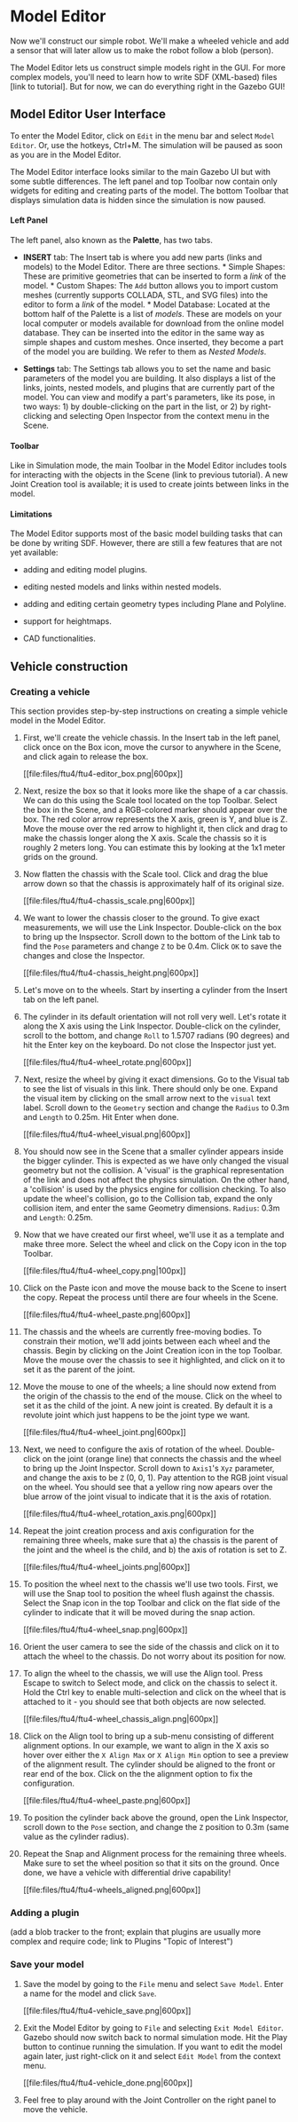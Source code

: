 # Model Editor

Now we'll construct our simple robot. We'll make a wheeled vehicle and add a sensor that will later allow us to make the robot follow a blob (person).

The Model Editor lets us construct simple models right in the GUI. For more complex models, you'll need to learn how to write SDF (XML-based) files [link to tutorial].
But for now, we can do everything right in the Gazebo GUI!


## Model Editor User Interface

To enter the Model Editor, click on `Edit` in the menu bar and select `Model Editor`. Or, use the hotkeys, Ctrl+M. The simulation will be paused as soon as you are in the Model Editor.

The Model Editor interface looks similar to the main Gazebo UI but with some subtle differences. The left panel and top Toolbar now contain only widgets for editing and creating parts of the model. The bottom Toolbar that displays simulation data is hidden since the simulation is now paused.

#### Left Panel

The left panel, also known as the **Palette**, has two tabs.

* **INSERT** tab: The Insert tab is where you add new parts (links and models)
  to the Model Editor. There are three sections.
      * Simple Shapes: These are primitive geometries that can be
      inserted to form a *link* of the model.
      * Custom Shapes: The `Add` button allows you to import custom meshes
      (currently supports COLLADA, STL, and SVG files) into the editor to form
      a *link* of the model.
      * Model Database: Located at the bottom half of the Palette is a
      list of *models*. These are models on your local computer or models
      available for download from the online model database.
      They can be inserted into the editor in the same way as simple shapes
      and custom meshes. Once inserted, they become a part of the model you are
      building. We refer to them as *Nested Models*.


* **Settings** tab: The Settings tab allows you to set the name and basic parameters of the model you
are building. It also displays a list of the links, joints, nested models, and plugins that are currently
part of the model. You can view and modify a part's parameters, like its pose, in two ways: 1) by double-clicking on the part in the list, or 2) by
right-clicking and selecting Open Inspector from the context menu in the Scene.

#### Toolbar

Like in Simulation mode, the main Toolbar in the Model Editor includes tools for interacting with the objects in the Scene (link to previous tutorial).
A new Joint Creation tool is available; it is used to create joints between links in the model.

#### Limitations

The Model Editor supports most of the basic model building tasks that can be done by writing SDF. However, there are still a few features that are not
yet available:

* adding and editing model plugins.

* editing nested models and links within nested models.

* adding and editing certain geometry types including Plane and Polyline.

* support for heightmaps.

* CAD functionalities.

## Vehicle construction

### Creating a vehicle

This section provides step-by-step instructions on creating a simple vehicle model in the Model Editor.

1. First,  we'll create the vehicle chassis. In the Insert tab in the left panel, click once on the Box icon, move the cursor to anywhere in the Scene,
   and click again to release the box.

    [[file:files/ftu4/ftu4-editor_box.png|600px]]

1. Next, resize the box so that it looks more like the shape of a car chassis. We can do this using the Scale tool located on the top Toolbar.
   Select the box in the Scene, and a RGB-colored marker should appear over the box. The red color arrow represents the X axis, green is Y, and blue is Z.
   Move the mouse over the red arrow to highlight it, then click and drag to make the chassis longer along the X axis. Scale the chassis so it is roughly 2
   meters long. You can estimate this by looking at the 1x1 meter grids on the ground.

1. Now flatten the chassis with the Scale tool. Click and drag the blue arrow down so that the chassis is approximately half of its original size.

    [[file:files/ftu4/ftu4-chassis_scale.png|600px]]

1. We want to lower the chassis closer to the ground. To give exact measurements, we will use the Link Inspector. Double-click on the box to bring up the
   Inspsector. Scroll down to the bottom of the Link tab to find the `Pose` parameters and change `Z` to be 0.4m. Click `OK` to save the changes and close
   the Inspector.

    [[file:files/ftu4/ftu4-chassis_height.png|600px]]

1. Let's move on to the wheels. Start by inserting a cylinder from the Insert tab on the left panel.

1. The cylinder in its default orientation will not roll very well. Let's rotate it along the X axis using the Link Inspector. Double-click on the cylinder,
   scroll to the bottom, and change `Roll` to 1.5707 radians (90 degrees) and hit the Enter key on the keyboard. Do not close the Inspector just yet.

    [[file:files/ftu4/ftu4-wheel_rotate.png|600px]]

1. Next, resize the wheel by giving it exact dimensions. Go to the Visual tab to see the list of visuals in this link. There should only be one. Expand the
   visual item by clicking on the small arrow next to the `visual` text label. Scroll down to the `Geometry` section and change the
   `Radius` to 0.3m and `Length` to 0.25m. Hit Enter when done.

    [[file:files/ftu4/ftu4-wheel_visual.png|600px]]

1. You should now see in the Scene that a smaller cylinder appears inside the bigger cylinder. This is expected as we have only changed the visual geometry
   but not the collision. A 'visual' is the graphical representation of the link and does not affect the physics simulation. On the other hand, a 'collision' is used by the physics engine for collision checking. To also update the wheel's collision, go to the Collision tab, expand the only collision item, and enter the same Geometry dimensions. `Radius`: 0.3m and `Length`:
   0.25m.

1. Now that we have created our first wheel, we'll use it as a template and make three more. Select the wheel and click on the Copy icon in the top Toolbar.

    [[file:files/ftu4/ftu4-wheel_copy.png|100px]]

1. Click on the Paste icon and move the mouse back to the Scene to insert the copy. Repeat the process until there are four wheels in the Scene.

    [[file:files/ftu4/ftu4-wheel_paste.png|600px]]

1. The chassis and the wheels are currently free-moving bodies. To constrain their motion, we'll add joints between each wheel and the chassis. Begin by
   clicking on the Joint Creation icon in the top Toolbar. Move the mouse over the chassis to see it highlighted, and click on it to set it as the parent
   of the joint.

1. Move the mouse to one of the wheels; a line should now extend from the origin of the chassis to the end of the mouse. Click on the wheel to set it as
   the child of the joint. A new joint is created. By default it is a revolute joint which just happens to be the joint type we want.

    [[file:files/ftu4/ftu4-wheel_joint.png|600px]]

1. Next, we need to configure the axis of rotation of the wheel. Double-click on the joint (orange line) that connects the chassis and the
   wheel to bring up the Joint Inspector. Scroll down to `Axis1`'s `Xyz` parameter, and change the axis to be `Z` (0, 0, 1). Pay attention to the RGB
   joint visual on the wheel. You should see that a yellow ring now apears over the blue arrow of the joint visual to indicate that it is the axis of
   rotation.

    [[file:files/ftu4/ftu4-wheel_rotation_axis.png|600px]]

1. Repeat the joint creation process and axis configuration for the remaining three wheels, make sure that a) the chassis is the parent of the joint and the
   wheel is the child, and b) the axis of rotation is set to Z.

    [[file:files/ftu4/ftu4-wheel_joints.png|600px]]

1. To position the wheel next to the chassis we'll use two tools. First, we will use the Snap tool to position the wheel flush against the chassis.
   Select the Snap icon in the top Toolbar and click on the flat side of the cylinder to indicate that it will be moved during the snap action.

    [[file:files/ftu4/ftu4-wheel_snap.png|600px]]

1. Orient the user camera to see the side of the chassis and click on it to attach the wheel to the chassis. Do not worry about its position for now.

1. To align the wheel to the chassis, we will use the Align tool. Press Escape to switch to Select mode, and click
   on the chassis to select it. Hold the Ctrl key to enable multi-selection and click on the wheel that is attached to it - you should see that both objects
   are now selected.

    [[file:files/ftu4/ftu4-wheel_chassis_align.png|600px]]

1. Click on the Align tool to bring up a sub-menu consisting of different alignment options. In our example, we want to align in the X axis so hover over
   either the `X Align Max` or `X Align Min` option to see a preview of the alignment result. The cylinder should be aligned to the front or rear end of
   the box. Click on the the alignment option to fix the configuration.

    [[file:files/ftu4/ftu4-wheel_paste.png|600px]]

1. To position the cylinder back above the ground, open the Link Inspector, scroll down to the `Pose` section, and change the `Z` position to 0.3m
   (same value as the cylinder radius).

1. Repeat the Snap and Alignment process for the remaining three wheels. Make sure to set the wheel position so that it sits on the ground. Once done,
   we have a vehicle with differential drive capability!

    [[file:files/ftu4/ftu4-wheels_aligned.png|600px]]


### Adding a plugin

(add a blob tracker to the front; explain that plugins are usually more complex and require code; link to Plugins "Topic of Interest")

### Save your model

1. Save the model by going to the `File` menu and select `Save Model`. Enter a name for the model and click `Save`.

    [[file:files/ftu4/ftu4-vehicle_save.png|600px]]

1. Exit the Model Editor by going to `File` and selecting `Exit Model Editor`. Gazebo should now switch back to normal simulation mode. Hit the Play button to
   continue running the simulation. If you want to edit the model again later, just right-click on it and select `Edit Model` from the context menu.

    [[file:files/ftu4/ftu4-vehicle_done.png|600px]]


1. Feel free to play around with the Joint Controller on the right panel to move the vehicle.
